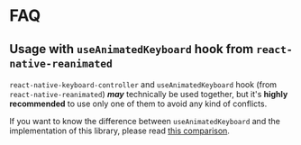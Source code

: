 # FAQ

## Usage with `useAnimatedKeyboard` hook from `react-native-reanimated`[​](/react-native-keyboard-controller/pr-preview/pr-989/docs/faq.md#usage-with-useanimatedkeyboard-hook-from-react-native-reanimated "Direct link to usage-with-useanimatedkeyboard-hook-from-react-native-reanimated")

`react-native-keyboard-controller` and `useAnimatedKeyboard` hook (from `react-native-reanimated`) ***may*** technically be used together, but it's **highly recommended** to use only one of them to avoid any kind of conflicts.

If you want to know the difference between `useAnimatedKeyboard` and the implementation of this library, please read [this comparison](/react-native-keyboard-controller/pr-preview/pr-989/docs/recipes/architecture.md#what-is-the-difference-between-useanimatedkeyboard-from-react-native-reanimated-and-this-library).
